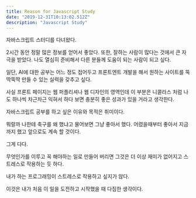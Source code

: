 ```yaml
---
title: Reason for Javascript Study
date: "2019-12-31T10:13:02.512Z"
description: "Javascript Study"
---
```


자바스크립트 스터디를 다녀왔다.

2시간 동안 정말 많은 정보를 얻어서 좋았다.
또한, 잘하는 사람이 많다는 것에서 큰 자극을 받았다.
나도 열심히 준비해서
다른 분들께 도움이 되는 사람이 되고 싶다.

일단, AI에 대한 공부는 어느 정도 접어두고
프론트엔트 개발을 해서 원하는 사이트를 뚝딱뚝딱 만들 수 있는
실력을 갖추고 싶다.

사실 프론트 페이지는 웹 퍼플리셔나 웹 디자인의 영역인데
이 부분은 니콜라스 처럼 나도 하나씩 차근차근 익혀서 하다 보면
충분히 좋은 성과가 있을 거라고 생각한다.

자바스크립트 공부를 하고 싶은 이유와 목적은
취미이다.

뭐랄까
나한테 축구를 왜 했냐고 물어보면
그냥 좋아서 했다.
어렸을때부터 좋아서 지금까지 했고
앞으로도 계속 할 것이다.

그게 다다.

무엇인가를 이루고 꼭 해야하는 일로 만들어 버리면
그것은 더 이상 재미가 없어지고
스트레스로 작용하는 듯 하다.

내가 하는 프로그래밍이
스트레스로 작용하고 싶지가 않다.

이것은 내가 처음 이 일을 도전하고 시작했을 때
다짐한 생각이다.
